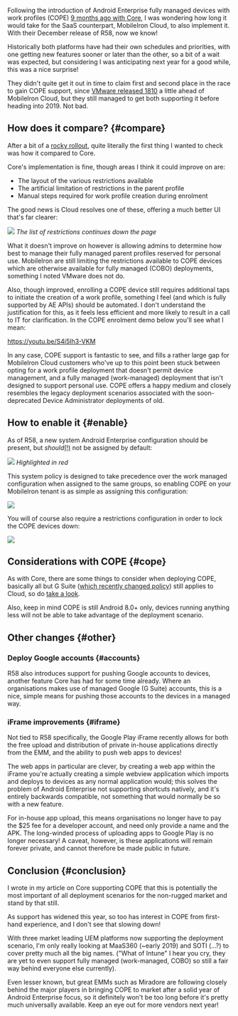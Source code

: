 <!---
title: "MobileIron Cloud R58 supports Android Enterprise fully managed devices with work profiles"
date: "2018-12-22"
categories:
  - "enterprise"
  - "mobile"
tags:
  - "android"
  - "android-enterprise"
  - "cloud"
  - "cope"
  - "fully-managed"
  - "mi-cloud"
  - "mobileiron"
  - "mobileiron-coud"
--->

Following the introduction of Android Enterprise fully managed devices with work profiles (COPE) [9 months ago with Core](/2018/03/mobileiron-launch-android-enterprise-work-profiles-on-fully-managed-devices/), I was wondering how long it would take for the SaaS counterpart, MobileIron Cloud, to also implement it. With their December release of R58, now we know!

Historically both platforms have had their own schedules and priorities, with one getting new features sooner or later than the other, so a bit of a wait was expected, but considering I was anticipating next year for a good while, this was a nice surprise! 

They didn't quite get it out in time to claim first and second place in the race to gain COPE support, since [VMware released 1810](/2018/10/workspace-one-uem-1810-introduces-support-for-android-enterprise-fully-managed-devices-with-work-profiles/) a little ahead of MobileIron Cloud, but they still managed to get both supporting it before heading into 2019. Not bad.

## How does it compare? {#compare}

After a bit of a [rocky rollout](https://community.mobileiron.com/docs/DOC-9234), quite literally the first thing I wanted to check was how it compared to Core. 

Core's implementation is fine, though areas I think it could improve on are:

- The layout of the various restrictions available
- The artificial limitation of restrictions in the parent profile
- Manual steps required for work profile creation during enrolment

The good news is Cloud resolves one of these, offering a much better UI that's far clearer:

![](/wp-content/uploads/2018/12/image.png)
_The list of restrictions continues down the page_

What it doesn't improve on however is allowing admins to determine how best to manage their fully managed parent profiles reserved for personal use. MobileIron are still limiting the restrictions available to COPE devices which are otherwise available for fully managed (COBO) deployments, something I noted VMware does not do.

Also, though improved, enrolling a COPE device still requires additional taps to initiate the creation of a work profile, something I feel (and which is fully supported by AE APIs) should be automated. I don't understand the justification for this, as it feels less efficient and more likely to result in a call to IT for clarification. In the COPE enrolment demo below you'll see what I mean:

https://youtu.be/S4i5Ih3-VKM

In any case, COPE support is fantastic to see, and fills a rather large gap for MobileIron Cloud customers who've up to this point been stuck between opting for a work profile deployment that doesn't permit device management, and a fully managed (work-managed) deployment that isn't designed to support personal use. COPE offers a happy medium and closely resembles the legacy deployment scenarios associated with the soon-deprecated Device Administrator deployments of old.

## How to enable it {#enable}

As of R58, a new system Android Enterprise configuration should be present, but _should_[(!)](https://community.mobileiron.com/docs/DOC-9234) not be assigned by default:

![](/wp-content/uploads/2018/12/image-1.png)
_Highlighted in red_

This system policy is designed to take precedence over the work managed configuration when assigned to the same groups, so enabling COPE on your MobileIron tenant is as simple as assigning this configuration:

![](/wp-content/uploads/2018/12/2018-12-21-22.49.42.gif)

You will of course also require a restrictions configuration in order to lock the COPE devices down:

![](/wp-content/uploads/2018/12/2018-12-21-22.53.31.gif)

## Considerations with COPE {#cope}

As with Core, there are some things to consider when deploying COPE, basically all but G Suite ([which recently changed policy](/2018/10/g-suite-no-longer-prevents-android-data-leakage-by-default/)) still applies to Cloud, so do [take a look](/2018/03/mobileiron-launch-android-enterprise-work-profiles-on-fully-managed-devices/#what-organisations-should-be-aware-of).

Also, keep in mind COPE is still Android 8.0+ only, devices running anything less will not be able to take advantage of the deployment scenario.

## Other changes {#other}

### Deploy Google accounts {#accounts}

R58 also introduces support for pushing Google accounts to devices, another feature Core has had for some time already. Where an organisations makes use of managed Google (G Suite) accounts, this is a nice, simple means for pushing those accounts to the devices in a managed way.

### iFrame improvements {#iframe}

Not tied to R58 specifically, the Google Play iFrame recently allows for both the free upload and distribution of private in-house applications directly from the EMM, and the ability to push web apps to devices!

The web apps in particular are clever, by creating a web app within the iFrame you're actually creating a simple webview application which imports and deploys to devices as any normal application would; this solves the problem of Android Enterprise not supporting shortcuts natively, and it's entirely backwards compatible, not something that would normally be so with a new feature.

For in-house app upload, this means organisations no longer have to pay the $25 fee for a developer account, and need only provide a name and the APK. The long-winded process of uploading apps to Google Play is no longer necessary! A caveat, however, is these applications will remain forever private, and cannot therefore be made public in future.  

## Conclusion {#conclusion}

I wrote in my article on Core supporting COPE that this is potentially the most important of all deployment scenarios for the non-rugged market and stand by that still.

As support has widened this year, so too has interest in COPE from first-hand experience, and I don't see that slowing down!

With three market leading UEM platforms now supporting the deployment scenario, I'm only really looking at MaaS360 (~early 2019) and SOTI (...?) to cover pretty much all the big names. ("What of Intune" I hear you cry, they are yet to even support fully managed (work-managed, COBO) so still a fair way behind everyone else currently).

Even lesser known, but great EMMs such as Miradore are following closely behind the major players in bringing COPE to market after a solid year of Android Enterprise focus, so it definitely won't be too long before it's pretty much universally available. Keep an eye out for more vendors next year!
